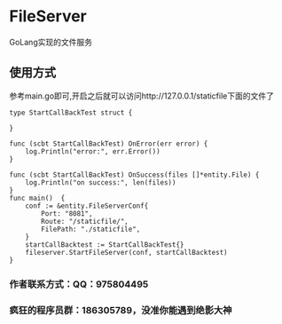 # FileServer
GoLang实现的文件服务
## 使用方式
参考main.go即可,开启之后就可以访问http://127.0.0.1/staticfile下面的文件了
```
type StartCallBackTest struct {

}

func (scbt StartCallBackTest) OnError(err error) {
	log.Println("error:", err.Error())
}

func (scbt StartCallBackTest) OnSuccess(files []*entity.File) {
	log.Println("on success:", len(files))
}
func main()  {
	conf := &entity.FileServerConf{
		Port: "8081",
		Route: "/staticfile/",
		FilePath: "./staticfile",
	}
	startCallBacktest := StartCallBackTest{}
	fileserver.StartFileServer(conf, startCallBacktest)
}
```
### 作者联系方式：QQ：975804495
### 疯狂的程序员群：186305789，没准你能遇到绝影大神
